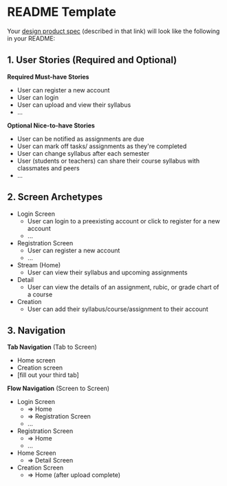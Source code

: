 # README Template

Your [design product spec](https://hackmd.io/SR5ovxoOTQ6cCrvQ33qnGw?edit) (described in that link) will look like the following in your README:

## 1. User Stories (Required and Optional)

**Required Must-have Stories**

 * User can register a new account
 * User can login
 * User can upload and view their syllabus 
 * ...

**Optional Nice-to-have Stories**

 * User can be notified as assignments are due
 * User can mark off tasks/ assignments as they're completed
 * User can change syllabus after each semester
 * User (students or teachers) can share their course syllabus with classmates and peers 
 * ...

## 2. Screen Archetypes

 * Login Screen
   * User can login to a preexisting account or click to register for a new account
   * ...
 * Registration Screen
   * User can register a new account
   * ...
 * Stream (Home)
   * User can view their syllabus and upcoming assignments 
 * Detail 
   * User can view the details of an assignment, rubic, or grade chart of a course 
 * Creation 
   * User can add their syllabus/course/assignment to their account 

## 3. Navigation

**Tab Navigation** (Tab to Screen)

 * Home screen
 * Creation screen
 * [fill out your third tab]

**Flow Navigation** (Screen to Screen)

 * Login Screen
   * => Home
   * => Registration Screen
   * ...
 * Registration Screen
   * => Home
   * ...
 * Home Screen
    * => Detail Screen 
 * Creation Screen
    * => Home (after upload complete)
